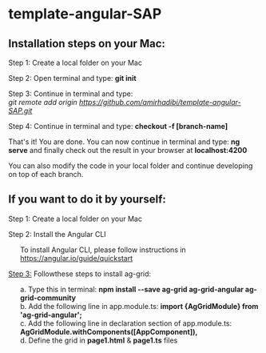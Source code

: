 # template-angular-SAP

<h2>Installation steps on your Mac:</h2>

Step 1: Create a local folder on your Mac

Step 2: Open terminal and type: <b>git init</b>

Step 3: Continue in terminal and type: 
<br><i>git remote add origin https://github.com/amirhadibi/template-angular-SAP.git</i>

Step 4: Continue in terminal and type: <b>checkout -f [branch-name]</b>

<p>That's it! You are done. You can now continue in terminal and type: <b>ng serve</b> and finally check out the result in your browser at <b>localhost:4200</b></p>

<p>You can also modify the code in your local folder and continue developing on top of each branch.</p>

<h2>If you want to do it by yourself:</h3>

Step 1: Create a local folder on your Mac

Step 2: Install the Angular CLI<br><ol>
To install Angular CLI, please follow instructions in https://angular.io/guide/quickstart</ol>

<ins>Step 3:</ins> Followthese steps to install ag-grid:<br><ol>
a. Type this in terminal: <b> npm install --save ag-grid ag-grid-angular ag-grid-community </b><br>
b. Add the following line in app.module.ts: <b> import {AgGridModule} from 'ag-grid-angular'; </b><br>
c. Add the following line in declaration section of app.module.ts: <b> AgGridModule.withComponents([AppComponent]),</b><br>
d. Define the grid in <b>page1.html</b> & <b>page1.ts</b> files</ol>

